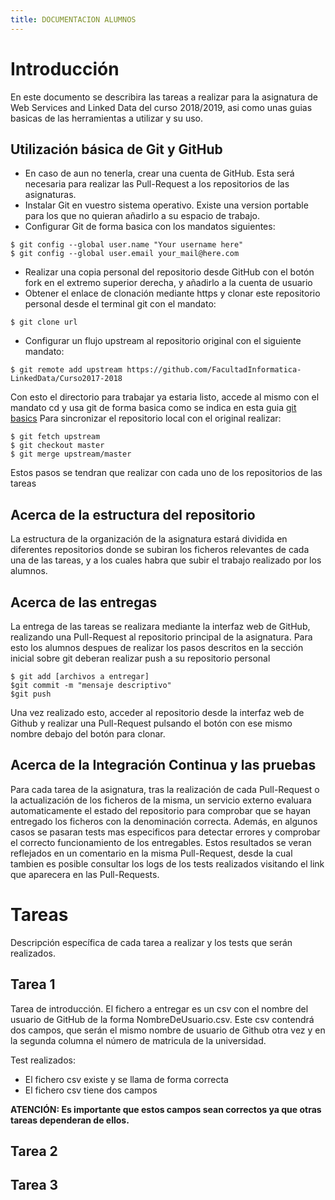 ```yaml
---
title: DOCUMENTACION ALUMNOS
---
```


# Introducción

En este documento se describira las tareas a realizar para la asignatura de Web Services and Linked Data del curso 2018/2019, asi como unas guias basicas de las herramientas a utilizar y su uso.

## Utilización básica de Git y GitHub

 * En caso de aun no tenerla, crear una cuenta de GitHub. Esta será necesaria para realizar las Pull-Request a los repositorios de las asignaturas. 
 * Instalar Git en vuestro sistema operativo. Existe una version portable para los que no quieran añadirlo a su espacio de trabajo.  
 * Configurar Git de forma basica con los mandatos siguientes:
 ```git
 $ git config --global user.name "Your username here"
 $ git config --global user.email your_mail@here.com
 ```
* Realizar una copia personal del repositorio desde GitHub con el botón fork en el extremo superior derecha, y añadirlo a la cuenta de usuario
* Obtener el enlace de clonación mediante https y clonar este repositorio personal desde el terminal git con el mandato:
```git
$ git clone url
```
* Configurar un flujo upstream al repositorio original con el siguiente mandato:
```git
$ git remote add upstream https://github.com/FacultadInformatica-LinkedData/Curso2017-2018
```
Con esto el directorio para trabajar ya estaria listo, accede al mismo con el mandato cd y usa git de forma basica como se indica en esta guia [git basics](https://git-scm.com/book/en/v2/Getting-Started-Git-Basics)
Para sincronizar el repositorio local con el original realizar:
```git
$ git fetch upstream
$ git checkout master
$ git merge upstream/master
```
Estos pasos se tendran que realizar con cada uno de los repositorios de las tareas

## Acerca de la estructura del repositorio

La estructura de la organización de la asignatura estará dividida en diferentes repositorios donde se subiran los ficheros relevantes de cada una de las tareas, y a los cuales habra que subir el trabajo realizado por los alumnos.

## Acerca de las entregas

La entrega de las tareas se realizara mediante la interfaz web de GitHub, realizando una Pull-Request al repositorio principal de la asignatura. Para esto los alumnos despues de realizar los pasos descritos en la sección inicial sobre git deberan realizar push a su repositorio personal
```
$ git add [archivos a entregar]
$git commit -m "mensaje descriptivo"
$git push
```
Una vez realizado esto, acceder al repositorio desde la interfaz web de Github y realizar una Pull-Request pulsando el botón con ese mismo nombre debajo del botón para clonar.

## Acerca de la Integración Continua y las pruebas

Para cada tarea de la asignatura, tras la realización de cada Pull-Request o la actualización de los ficheros de la misma, un servicio externo evaluara automaticamente el estado del repositorio para comprobar que se hayan entregado los ficheros con la denominación correcta. Además, en algunos casos se pasaran tests mas especificos para detectar errores y comprobar el correcto funcionamiento de los entregables. Estos resultados se veran reflejados en un comentario en la misma Pull-Request, desde la cual tambien es posible consultar los logs de los tests realizados visitando el link que aparecera en las Pull-Requests.

# Tareas
Descripción específica de cada tarea a realizar y los tests que serán realizados.

## Tarea 1
Tarea de introducción. El fichero a entregar es un csv con el nombre del usuario de GitHub de la forma NombreDeUsuario.csv. Este csv contendrá dos campos, que serán el mismo nombre de usuario de Github otra vez y en la segunda columna el número de matricula de la universidad.

Test realizados:
* El fichero csv existe y se llama de forma correcta
* El fichero csv tiene dos campos

**ATENCIÓN: Es importante que estos campos sean correctos ya que otras tareas dependeran de ellos.**

## Tarea 2

## Tarea 3
